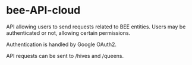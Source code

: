 # bee-API-cloud
API allowing users to send requests related to BEE entities. 
Users may be authenticated or not, allowing certain permissions.

Authentication is handled by Google OAuth2.

API requests can be sent to /hives and /queens.
